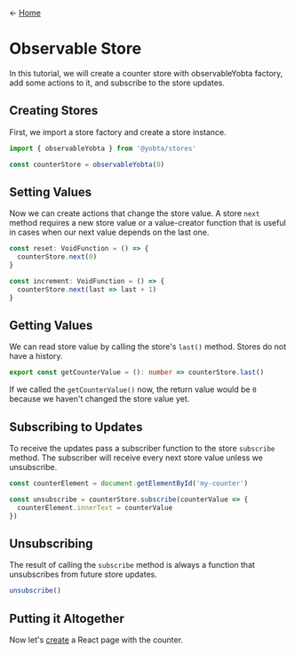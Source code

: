 &larr; [Home](../README.md)

# Observable Store

In this tutorial, we will create a counter store with observableYobta factory, add some actions to it, and subscribe to the store updates.

## Creating Stores

First, we import a store factory and create a store instance.

```ts
import { observableYobta } from '@yobta/stores'

const counterStore = observableYobta(0)
```

## Setting Values

Now we can create actions that change the store value. A store `next` method requires a new store value or a value-creator function that is useful in cases when our next value depends on the last one.

```ts
const reset: VoidFunction = () => {
  counterStore.next(0)
}

const increment: VoidFunction = () => {
  counterStore.next(last => last + 1)
}
```

## Getting Values

We can read store value by calling the store's `last()` method. Stores do not have a history.

```ts
export const getCounterValue = (): number => counterStore.last()
```

If we called the `getCounterValue()` now, the return value would be `0` because we haven't changed the store value yet.

## Subscribing to Updates

To receive the updates pass a subscriber function to the store `subscribe` method. The subscriber will receive every next store value unless we unsubscribe.

```ts
const counterElement = document.getElementById('my-counter')

const unsubscribe = counterStore.subscribe(counterValue => {
  counterElement.innerText = counterValue
})
```

## Unsubscribing

The result of calling the `subscribe` method is always a function that unsubscribes from future store updates.

```ts
unsubscribe()
```

## Putting it Altogether

Now let's [create](./using-with-react.md) a React page with the counter.
